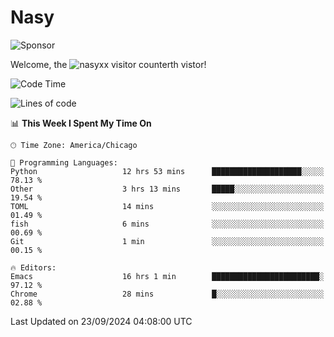 # Nasy

<!--
<p align="center">
<img height="200" src="https://github-readme-stats.vercel.app/api?username=nasyxx&count_private=true&show_icons=true&theme=dracula&include_all_commits=true"/>
<img height="200" src="https://github-readme-stats.vercel.app/api/top-langs/?username=nasyxx&theme=dracula&hide=html,jupyter+notebook&count_private=true&show_icons=true"/>
</p>

  
----------------
-->

![Sponsor](https://img.shields.io/static/v1.svg?label=Sponsor&message=%E2%9D%A4&logo=GitHub&style=flat&color=pink)
 
Welcome, the ![nasyxx visitor counter](https://count.getloli.com/get/@nasyxx?theme=rule34)th vistor!
 
<!--START_SECTION:waka-->
![Code Time](http://img.shields.io/badge/Code%20Time-4%2C653%20hrs%2027%20mins-blue)

![Lines of code](https://img.shields.io/badge/From%20Hello%20World%20I%27ve%20Written-0%20lines%20of%20code-blue)

📊 **This Week I Spent My Time On** 

```text
🕑︎ Time Zone: America/Chicago

💬 Programming Languages: 
Python                   12 hrs 53 mins      ████████████████████░░░░░   78.13 % 
Other                    3 hrs 13 mins       █████░░░░░░░░░░░░░░░░░░░░   19.54 % 
TOML                     14 mins             ░░░░░░░░░░░░░░░░░░░░░░░░░   01.49 % 
fish                     6 mins              ░░░░░░░░░░░░░░░░░░░░░░░░░   00.69 % 
Git                      1 min               ░░░░░░░░░░░░░░░░░░░░░░░░░   00.15 % 

🔥 Editors: 
Emacs                    16 hrs 1 min        ████████████████████████░   97.12 % 
Chrome                   28 mins             █░░░░░░░░░░░░░░░░░░░░░░░░   02.88 % 
```


 Last Updated on 23/09/2024 04:08:00 UTC
<!--END_SECTION:waka-->

<!-- ![visitors](https://visitor-badge.laobi.icu/badge?page_id=nasyxx.nasyxx) -->
